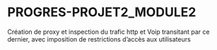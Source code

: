 # PROGRES-PROJET2_MODULE2
Création de proxy et inspection du trafic http et Voip transitant par ce dernier, avec imposition de restrictions d’accès aux utilisateurs
